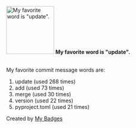 <img src="https://my-badges.github.io/my-badges/favorite-word.png" alt="My favorite word is &quot;update&quot;." title="My favorite word is &quot;update&quot;." width="128">
<strong>My favorite word is &quot;update&quot;.</strong>
<br><br>

My favorite commit message words are:

1. update (used 268 times)
2. add (used 73 times)
3. merge (used 30 times)
4. version (used 22 times)
5. pyproject.toml (used 21 times)


Created by <a href="https://github.com/my-badges/my-badges">My Badges</a>